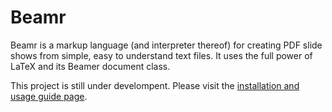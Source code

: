 # Beamr

Beamr is a markup language (and interpreter thereof) for creating PDF slide shows from simple, easy to understand text files. It uses the full power of LaTeX and its Beamer document class.

This project is still under develompent. Please visit the [installation and usage guide page](https://teonistor.github.io/beamr/).
